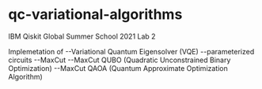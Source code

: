 # qc-variational-algorithms
IBM Qiskit Global Summer School 2021 Lab 2

Implemetation of
--Variational Quantum Eigensolver (VQE)
--parameterized circuits
--MaxCut
--MaxCut QUBO (Quadratic Unconstrained Binary Optimization)
--MaxCut QAOA (Quantum Approximate Optimization Algorithm)
